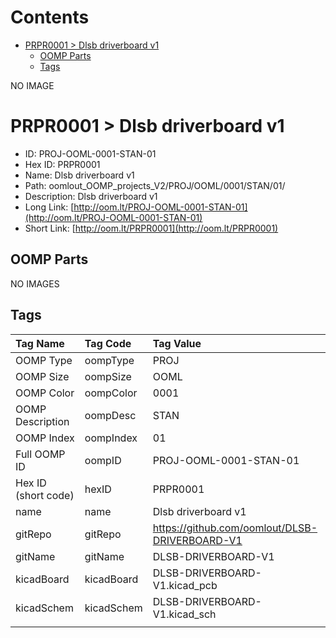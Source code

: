 



Contents
========

* [PRPR0001 > Dlsb driverboard v1](#prpr0001--dlsb-driverboard-v1)
	* [OOMP Parts](#oomp-parts)
	* [Tags](#tags)
  
NO IMAGE  
# PRPR0001 > Dlsb driverboard v1

- ID: PROJ-OOML-0001-STAN-01
- Hex ID: PRPR0001
- Name: Dlsb driverboard v1
- Path: oomlout_OOMP_projects_V2/PROJ/OOML/0001/STAN/01/
- Description: Dlsb driverboard v1
- Long Link: [http://oom.lt/PROJ-OOML-0001-STAN-01](http://oom.lt/PROJ-OOML-0001-STAN-01)
- Short Link: [http://oom.lt/PRPR0001](http://oom.lt/PRPR0001)

## OOMP Parts
  
NO IMAGES  
## Tags
  

|Tag Name|Tag Code|Tag Value|
| :--- | :--- | :--- |
|OOMP Type|oompType|PROJ|
|OOMP Size|oompSize|OOML|
|OOMP Color|oompColor|0001|
|OOMP Description|oompDesc|STAN|
|OOMP Index|oompIndex|01|
|Full OOMP ID|oompID|PROJ-OOML-0001-STAN-01|
|Hex ID (short code)|hexID|PRPR0001|
|name|name|Dlsb driverboard v1|
|gitRepo|gitRepo|https://github.com/oomlout/DLSB-DRIVERBOARD-V1|
|gitName|gitName|DLSB-DRIVERBOARD-V1|
|kicadBoard|kicadBoard|DLSB-DRIVERBOARD-V1.kicad_pcb|
|kicadSchem|kicadSchem|DLSB-DRIVERBOARD-V1.kicad_sch|
||||
